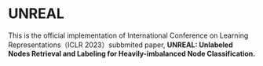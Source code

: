 # UNREAL
This is the official implementation of International Conference on Learning Representations（ICLR 2023）subbmited paper, **UNREAL: Unlabeled Nodes Retrieval and Labeling for Heavily-imbalanced Node Classification.**
